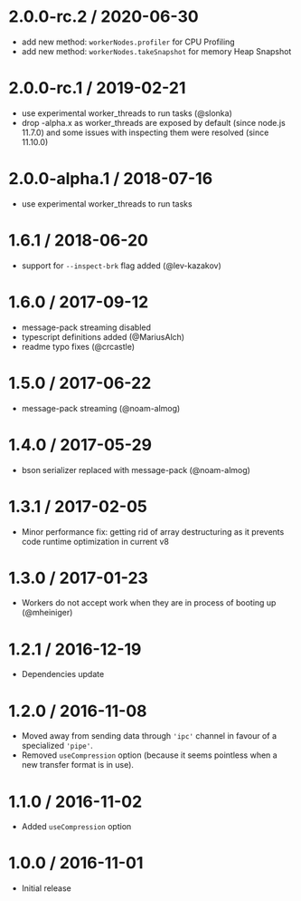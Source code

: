 2.0.0-rc.2 / 2020-06-30
==================

  * add new method: `workerNodes.profiler` for CPU Profiling
  * add new method: `workerNodes.takeSnapshot` for memory Heap Snapshot


2.0.0-rc.1 / 2019-02-21
==================

  * use experimental worker_threads to run tasks (@slonka)
  * drop -alpha.x as worker_threads are exposed by default (since node.js 11.7.0) and some issues with inspecting them 
    were resolved (since 11.10.0)

2.0.0-alpha.1 / 2018-07-16
==================

  * use experimental worker_threads to run tasks

1.6.1 / 2018-06-20
==================

  * support for `--inspect-brk` flag added (@lev-kazakov)

1.6.0 / 2017-09-12
==================

  * message-pack streaming disabled
  * typescript definitions added (@MariusAlch)
  * readme typo fixes (@crcastle)

1.5.0 / 2017-06-22
==================

  * message-pack streaming (@noam-almog)

1.4.0 / 2017-05-29
==================

* bson serializer replaced with message-pack (@noam-almog)

1.3.1 / 2017-02-05
==================

  * Minor performance fix: getting rid of array destructuring as it prevents code runtime optimization
  in current v8

1.3.0 / 2017-01-23
==================

* Workers do not accept work when they are in process of booting up (@mheiniger)

1.2.1 / 2016-12-19
==================

 * Dependencies update

1.2.0 / 2016-11-08
==================

  * Moved away from sending data through `'ipc'` channel in favour of a specialized `'pipe'`.
  * Removed <code>useCompression</code> option (because it seems pointless when a new transfer format is in use).

1.1.0 / 2016-11-02
==================

  * Added <code>useCompression</code> option

1.0.0 / 2016-11-01
==================

  * Initial release
